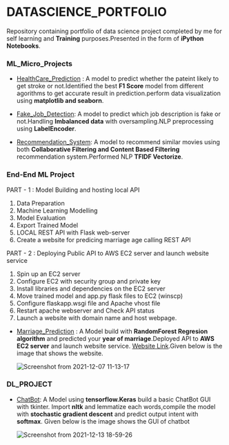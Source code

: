 # DATASCIENCE_PORTFOLIO

Repository containing portfolio of data science project completed by me for self learning and **Training** purposes.Presented in the form of **iPython Notebooks**.


### ML_Micro_Projects

- [HealthCare_Prediction](https://github.com/sasikala07/DataScience_portfolio/blob/master/ml_micro_proj/healthcare_stroke_detection.ipynb) :
A model to predict whether the pateint likely to get stroke or not.Identified the best **F1 Score** model from different agorithms to get accurate result in prediction.perform data visualization using **matplotlib and seaborn**.

- [Fake_Job_Detection](https://github.com/sasikala07/DataScience_portfolio/blob/master/ml_micro_proj/fake_job_posting_detecting.ipynb):
A model to predict which job description is fake or not.Handling **Imbalanced data** with oversampling.NLP preprocessing using **LabelEncoder**.

- [Recommendation_System](https://github.com/sasikala07/DataScience_portfolio/blob/master/ml_micro_proj/Imdb_movies_recommendation_collaborative_and%20content_based_filtering.ipynb):
A model to recommend similar movies using both **Collaborative Filtering and Content Based Filtering** recommendation system.Performed NLP **TFIDF Vectorize**.



### End-End ML Project

PART - 1 : Model Building and hosting local API

1. Data Preparation 
2. Machine Learning Modelling 
3. Model Evaluation
4. Export Trained Model
5. LOCAL REST API with Flask web-server
6. Create a website for predicing marriage age calling REST API

PART - 2 : Deploying Public API to AWS EC2 server and launch website service

1. Spin up an EC2 server
2. Configure EC2 with security group and private key
3. Install libraries and dependencies on the EC2 server
4. Move trained model and app.py flask files to EC2 (winscp)
5. Configure flaskapp.wsgi file and Apache vhost file
6. Restart apache webserver and Check API status
6. Launch a website with domain name and host webpage.

- [Marriage_Prediction](https://github.com/sasikala07/DataScience_portfolio/tree/master/ML_Project) :
A Model build with **RandomForest Regresion algorithm** and predicted your **year of marriage**.Deployed API to **AWS EC2 server** and launch website service. [Website Link](http://3.140.249.198/).Given below is the image that shows the website.

   ![Screenshot from 2021-12-07 11-13-17](https://user-images.githubusercontent.com/72785420/145705801-57c20395-8c27-4dd1-bd2b-ce7a1349995e.png)

### DL_PROJECT

- [ChatBot](https://github.com/sasikala07/DataScience_portfolio/blob/master/DL_project/Build_chatbot_tensorflow_keras.ipynb):
A Model using **tensorflow.Keras** build a basic ChatBot GUI with tkinter. Import **nltk** and lemmatize each words,compile the model with **stochastic gradient descent** and predict output intent with **softmax**. Given below is the image shows the GUI of chatbot

  ![Screenshot from 2021-12-13 18-59-26](https://user-images.githubusercontent.com/72785420/145828342-1e221912-6ed4-47a1-a00a-ceb0856c2432.png)

